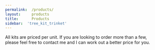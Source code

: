 ```yaml
---
permalink:	/products/
layout:		products
title:		Products
sidebar:  'tree_kit_trinket'
---
```


All kits are priced per unit. If you are looking to order more than a few, please feel free to contact me and I can work out a better price for you.